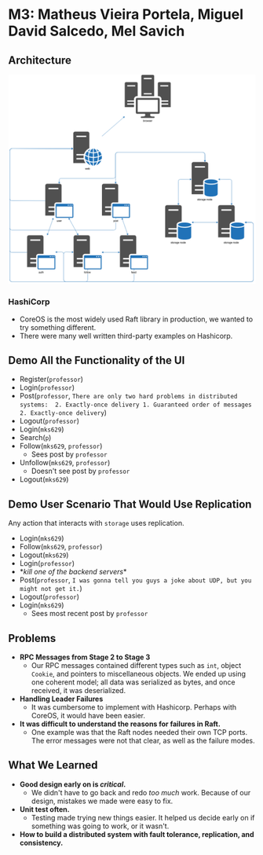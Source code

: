 # M3: Matheus Vieira Portela, Miguel David Salcedo, Mel Savich

## Architecture
![M3 Architecture](https://github.com/mds796/CSGY9223-Final/blob/master/m3.png)

### HashiCorp
* CoreOS is the most widely used Raft library in production, we wanted to try something different.
* There were many well written third-party examples on Hashicorp.

## Demo All the Functionality of the UI
* Register(`professor`)
* Login(`professor`)
* Post(`professor`, `There are only two hard problems in distributed systems:  2. Exactly-once delivery 1. Guaranteed order of messages 2. Exactly-once delivery`)
* Logout(`professor`)
* Login(`mks629`)
* Search(`p`)
* Follow(`mks629`, `professor`)
  * Sees post by `professor`
* Unfollow(`mks629`, `professor`)
  * Doesn't see post by `professor`
* Logout(`mks629`)

## Demo User Scenario That Would Use Replication
Any action that interacts with `storage` uses replication.
* Login(`mks629`)
* Follow(`mks629`, `professor`)
* Logout(`mks629`)
* Login(`professor`)
* \**kill one of the backend servers*\*
* Post(`professor`, `I was gonna tell you guys a joke about UDP, but you might not get it.`)
* Logout(`professor`)
* Login(`mks629`)
  * Sees most recent post by `professor`

## Problems
* **RPC Messages from Stage 2 to Stage 3**
  * Our RPC messages contained different types such as `int`, object `Cookie`, and pointers to miscellaneous objects. We ended up using one coherent model; all data was serialized as bytes, and once received, it was deserialized.
* **Handling Leader Failures**
  * It was cumbersome to implement with Hashicorp. Perhaps with CoreOS, it would have been easier.
* **It was difficult to understand the reasons for failures in Raft.**
  * One example was that the Raft nodes needed their own TCP ports. The error messages were not that clear, as well as the failure modes.

## What We Learned
* **Good design early on is *critical*.**
  * We didn't have to go back and redo *too much* work. Because of our design, mistakes we made were easy to fix.
* **Unit test often.**
  * Testing made trying new things easier. It helped us decide early on if something was going to work, or it wasn't.
* **How to build a distributed system with fault tolerance, replication, and consistency.**
